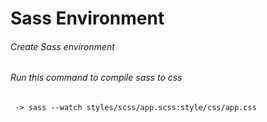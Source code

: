 # Sass Environment
###### Create Sass environment
###### Run this command to compile sass to css
     -> sass --watch styles/scss/app.scss:style/css/app.css
